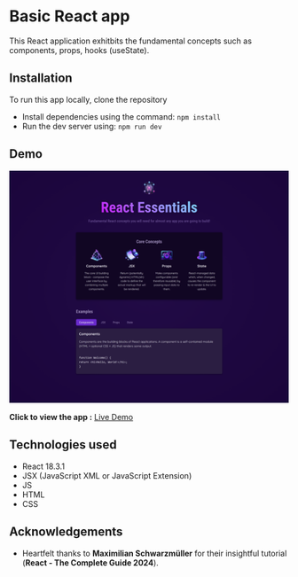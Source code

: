 # Basic React app
This React application exhitbits the fundamental concepts such as components, props, hooks (useState).

## Installation 
To run this app locally, clone the repository
- Install dependencies using the command:  ```npm install```
- Run the dev server using: ```npm run dev```

## Demo
![React-app-screenshot](src/assets/ReactApp.png)

**Click to view the app :** [Live Demo](https://react-essentials-nk.netlify.app/)

## Technologies used
- React 18.3.1
- JSX (JavaScript XML or JavaScript Extension)
- JS
- HTML
- CSS

## Acknowledgements
- Heartfelt thanks to **Maximilian Schwarzmüller** for their insightful tutorial (**React - The Complete Guide 2024**).

